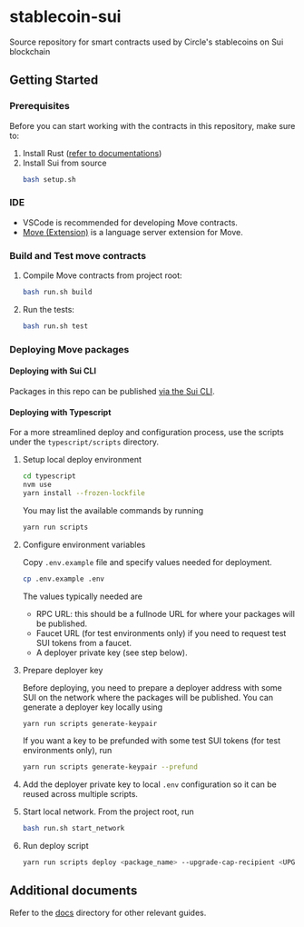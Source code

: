 # stablecoin-sui

Source repository for smart contracts used by Circle's stablecoins on Sui blockchain

## Getting Started

### Prerequisites

Before you can start working with the contracts in this repository, make sure to:

1. Install Rust ([refer to documentations](https://doc.rust-lang.org/book/ch01-01-installation.html#installing-rustup-on-linux-or-macos))
2. Install Sui from source
   ```bash
   bash setup.sh
   ```

### IDE

- VSCode is recommended for developing Move contracts.
- [Move (Extension)](https://marketplace.visualstudio.com/items?itemName=mysten.move) is a language server extension for Move.

### Build and Test move contracts

1. Compile Move contracts from project root:

   ```bash
   bash run.sh build
   ```

2. Run the tests:

   ```bash
   bash run.sh test
   ```

### Deploying Move packages

#### Deploying with Sui CLI

Packages in this repo can be published [via the Sui CLI](https://docs.sui.io/guides/developer/first-app/publish).

#### Deploying with Typescript

For a more streamlined deploy and configuration process, use the scripts under the `typescript/scripts` directory.

1. Setup local deploy environment

   ```bash
   cd typescript
   nvm use
   yarn install --frozen-lockfile
   ```

   You may list the available commands by running

   ```bash
   yarn run scripts
   ```

2. Configure environment variables

   Copy `.env.example` file and specify values needed for deployment.

   ```bash
   cp .env.example .env
   ```

   The values typically needed are

   - RPC URL: this should be a fullnode URL for where your packages will be published.
   - Faucet URL (for test environments only) if you need to request test SUI tokens from a faucet.
   - A deployer private key (see step below).

3. Prepare deployer key

   Before deploying, you need to prepare a deployer address with some SUI on the network where the packages will be published.
   You can generate a deployer key locally using

   ```bash
   yarn run scripts generate-keypair
   ```

   If you want a key to be prefunded with some test SUI tokens (for test environments only), run

   ```bash
   yarn run scripts generate-keypair --prefund
   ```

4. Add the deployer private key to local `.env` configuration so it can be reused across multiple scripts.

5. Start local network. From the project root, run

   ```bash
   bash run.sh start_network
   ```

6. Run deploy script
   ```bash
   yarn run scripts deploy <package_name> --upgrade-cap-recipient <UPGRADE_CAP_RECIPIENT>
   ```

## Additional documents

Refer to the [docs](docs/) directory for other relevant guides.
